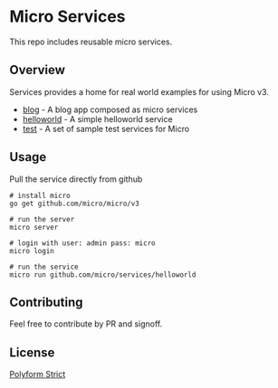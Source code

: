 # Micro Services

This repo includes reusable micro services.

## Overview

Services provides a home for real world examples for using Micro v3.

- [blog](blog) - A blog app composed as micro services
- [helloworld](helloworld) - A simple helloworld service
- [test](test) - A set of sample test services for Micro

## Usage

Pull the service directly from github

```
# install micro
go get github.com/micro/micro/v3

# run the server
micro server

# login with user: admin pass: micro
micro login

# run the service
micro run github.com/micro/services/helloworld
```

## Contributing

Feel free to contribute by PR and signoff.

## License

[Polyform Strict](https://polyformproject.org/licenses/strict/1.0.0/)

